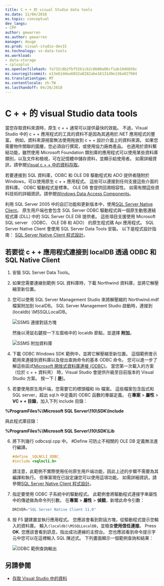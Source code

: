 ```yaml
---
title: C + + 的 visual Studio data tools
ms.date: 11/04/2016
ms.topic: conceptual
dev_langs:
- CPP
author: gewarren
ms.author: gewarren
manager: douge
ms.prod: visual-studio-dev15
ms.technology: vs-data-tools
ms.workload:
- data-storage
- cplusplus
ms.openlocfilehash: fa732c8b2fbf55b1cb2c8b80a06cf1ab18d6b50c
ms.sourcegitcommit: e13e61ddea6032a8282abe16131d9e136a927984
ms.translationtype: MT
ms.contentlocale: zh-TW
ms.lasthandoff: 04/26/2018
---
```

# <a name="visual-studio-data-tools-for-c"></a>C + + 的 visual Studio data tools

當您存取資料來源時，原生 c + + 通常可以提供最快的效能。 不過，Visual Studio 中的 c + + 應用程式的工具的資料不是因為其適用於.NET 應用程式的豐富。 例如，資料來源視窗無法使用拖放到 c + + 設計介面上的資料來源。 如果您需要物件關聯的圖層，您必須自行撰寫，或使用協力廠商產品。  也適用於資料繫結功能，雖然使用 Microsoft Foundation 類別庫的應用程式可以使用某些資料庫類別，以及文件和檢視，可在記憶體中儲存資料，並顯示給使用者。 如需詳細資訊，請參閱[Visual c + + 中的資料存取](/cpp/data/data-access-in-cpp)。

若要連接到 SQL 資料庫，ODBC 和 OLE DB 驅動程式和 ADO 提供者隨附於 Windows，可以使用原生 c + + 應用程式。 這些可以連接到任何支援這些介面的資料庫。 ODBC 驅動程式是標準。 OLE DB 會提供回溯相容性。 如需有關這些資料技術的詳細資訊，請參閱[Windows Data Access Components](https://msdn.microsoft.com/library/windows/desktop/aa968814.aspx)。

利用 SQL Server 2005 中的自訂功能和更新版本中，使用[SQL Server Native Client](/sql/relational-databases/native-client/sql-server-native-client)。 原生用戶端也會包含 SQL Server ODBC 驅動程式與一個原生動態連結程式庫 (DLL) 中的 SQL Server OLE DB 提供者。 這些項目支援使用 Microsoft SQL server （ODBC、 OLE DB 和 ADO） 的原生程式碼 Api 應用程式。  SQL Server Native Client 會使用 SQL Server Data Tools 安裝。 以下是程式設計指南： [SQL Server Native Client 程式設計](/sql/relational-databases/native-client/sql-server-native-client-programming)。

## <a name="to-connect-to-localdb-through-odbc-and-sql-native-client-from-a-c-application"></a>若要從 c + + 應用程式連接到 localDB 透過 ODBC 和 SQL Native Client

1.  安裝 SQL Server Data Tools。

2.  如果您需要連線到範例 SQL 資料庫時，下載 Northwind 資料庫，並將它解壓縮至新位置。

3.  您可以使用 SQL Server Management Studio 來將解壓縮的 Northwind.mdf 檔案附加到 localDB。 SQL Server Management Studio 啟動時，連接到 (localdb) \MSSQLLocalDB。

     ![SSMS 連接對話方塊](../data-tools/media/raddata-ssms-connect-dialog.png "raddata SSMS 連接對話方塊")

     然後以滑鼠右鍵按一下左窗格中的 localdb 節點，並選擇 **附加**。

     ![SSMS 附加資料庫](../data-tools/media/raddata-ssms-attach-database.png "raddata SSMS 附加資料庫")

4.  下載 ODBC Windows SDK 範例中，並將它解壓縮至新位置。 這個範例會示範用來連接到資料庫以及發出查詢命令的基本 ODBC 命令。 您可以進一步了解這些函式[Microsoft 開放式資料庫連接 (ODBC)](/sql/odbc/microsoft-open-database-connectivity-odbc)。 當您第一次載入的方案 （位於 c + + 資料夾） 時，Visual Studio 會提供升級至目前版本的 Visual Studio 方案。 按一下 [ **是**]。

5.  若要使用原生用戶端，您需要它的標頭檔和 lib 檔案。 這些檔案包含函式和 SQL server，超出 sql.h 中定義的 ODBC 函數的專屬定義。 在**專案** > **屬性** > **VC + + 目錄**，加入下列 include 目錄：

**%ProgramFiles%\Microsoft SQL Server\110\SDK\Include**

與此程式庫目錄：

**%ProgramFiles%\Microsoft SQL Server\110\SDK\Lib**

6.  將下列幾行 odbcsql.cpp 中。 #Define 可防止不相關的 OLE DB 定義無法進行編譯。

    ```cpp
    #define _SQLNCLI_ODBC_
    #include <sqlncli.h>
    ```

    請注意，此範例不實際使用任何原生用戶端功能，因此上述的步驟不需要為其編譯和執行。 但專案現在已設定讓您可以使用這項功能。 如需詳細資訊，請參閱[SQL Server Native Client 程式設計](/sql/relational-databases/native-client/sql-server-native-client)。

7.  指定要使用 ODBC 子系統中的驅動程式。 此範例會將驅動程式連接字串屬性中的傳遞做為命令列引數。 在**專案** > **屬性** > **偵錯**，新增此命令引數：

    ```cpp
    DRIVER="SQL Server Native Client 11.0"
    ```

8.  按 F5 鍵建置並執行應用程式。 您應該會看到對話方塊，從驅動程式提示您輸入的資料庫。 輸入`(localdb)\MSSQLLocalDB`，並檢查**使用信任連接**。 Press **OK**. 您應該會看到訊息，指出成功連線的主控台。 您也應該看到命令提示字元中您可以在這裡輸入 SQL 陳述式。 下列畫面顯示一個範例查詢和結果：

     ![ODBC 範例查詢輸出](../data-tools/media/raddata-odbc-sample-query-output.png "raddata ODBC 範例查詢輸出")

## <a name="see-also"></a>另請參閱

- [存取 Visual Studio 中的資料](../data-tools/accessing-data-in-visual-studio.md)
